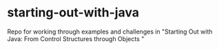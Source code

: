 # starting-out-with-java
Repo for working through examples and challenges in "Starting Out with Java: From Control Structures through Objects "
